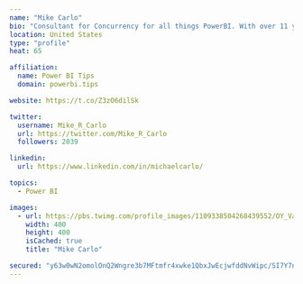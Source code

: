 ```yaml
---
name: "Mike Carlo"
bio: "Consultant for Concurrency for all things PowerBI. With over 11 years of data experience I'm making waves by deploying PowerBI into local Milwaukee Companies."
location: United States
type: "profile"
heat: 65

affiliation:
  name: Power BI Tips
  domain: powerbi.tips

website: https://t.co/Z3zO6dilSk

twitter:
  username: Mike_R_Carlo
  url: https://twitter.com/Mike_R_Carlo
  followers: 2039

linkedin:
  url: https://www.linkedin.com/in/michaelcarlo/

topics:
  - Power BI

images:
  - url: https://pbs.twimg.com/profile_images/1109338504268439552/OY_Va867_400x400.jpg
    width: 400
    height: 400
    isCached: true
    title: "Mike Carlo"

secured: "y63w0wN2omolOnQ2Wngre3b7MFtmfr4xwke1QbxJwEcjwfddNvWipc/SI7Y7nC0OMIMrpNhZDJ0MMH3GAQkqzsSheYP0mYAOHlycym9DNelbyft+ifAYYd2BU9PmDea6sPtYtWR5KbX6PmGyZGuVImU41Sd/a0BeI8c7iulOKPLYJZWG0FxYBJft0YmhUL7HiAWpqRXXULT6PUX1VBrJO/uYYTZ9ojXhZNERNoQ6qnWixFc4iyP/x0u/MFLekaI2SlY3+uS+TW+eFDJOj6gFU7BGVcjZEic1zOlretFr0vlsvEEK1gvDL4vbI8/CsPM2Ya3DFVJydGW/gPA+ZwKQXVbx4y832d+TgWV6QBJBTx82BKnimUigBU06HLPY6tAcyWiiQha6HkkPPcBz0pj9ZqJZaR4GTT4/78GW4/jYvbw=;YsQteeJKPnJAFJJJWbtoDQ=="
---
```


